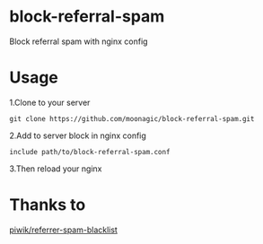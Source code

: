 # block-referral-spam
Block referral spam with nginx config

# Usage
1.Clone to your server
```
git clone https://github.com/moonagic/block-referral-spam.git
```
2.Add to server block in nginx config
```
include path/to/block-referral-spam.conf
```
3.Then reload your nginx

# Thanks to 
[piwik/referrer-spam-blacklist](https://github.com/piwik/referrer-spam-blacklist/)

